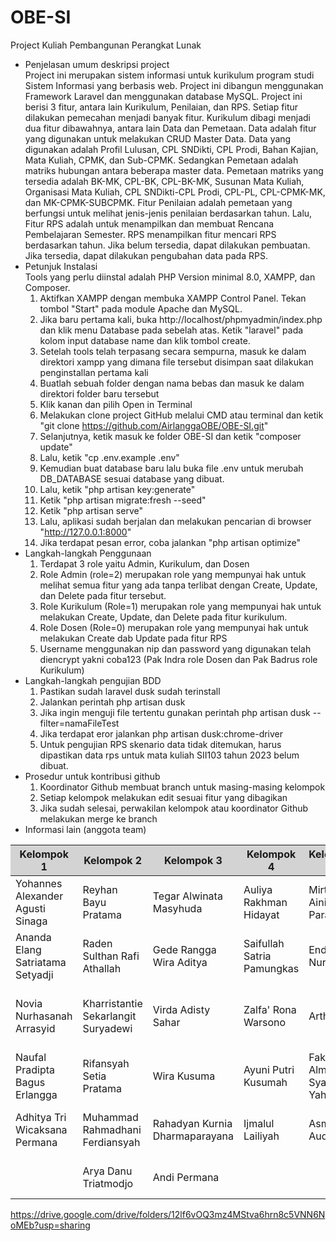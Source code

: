 # OBE-SI
Project Kuliah Pembangunan Perangkat Lunak

- Penjelasan umum deskripsi project <br>
  Project ini merupakan sistem informasi untuk kurikulum program studi Sistem Informasi yang berbasis web. Project ini dibangun menggunakan Framework Laravel dan menggunakan database MySQL. Project ini berisi 3  fitur, antara lain Kurikulum, Penilaian, dan RPS. Setiap fitur dilakukan pemecahan menjadi banyak fitur. Kurikulum dibagi menjadi dua fitur dibawahnya, antara lain Data dan Pemetaan. Data adalah fitur yang digunakan untuk melakukan CRUD Master Data. Data yang digunakan adalah Profil Lulusan, CPL SNDikti, CPL Prodi, Bahan Kajian, Mata Kuliah, CPMK, dan Sub-CPMK. Sedangkan Pemetaan adalah matriks hubungan antara beberapa master data. Pemetaan matriks yang tersedia adalah BK-MK, CPL-BK, CPL-BK-MK, Susunan Mata Kuliah, Organisasi Mata Kuliah, CPL SNDikti-CPL Prodi, CPL-PL, CPL-CPMK-MK, dan MK-CPMK-SUBCPMK. Fitur Penilaian adalah pemetaan yang berfungsi untuk melihat jenis-jenis penilaian berdasarkan tahun. Lalu, Fitur RPS adalah untuk menampilkan dan membuat Rencana Pembelajaran Semester. RPS menampilkan fitur mencari RPS berdasarkan tahun. Jika belum tersedia, dapat dilakukan pembuatan. Jika tersedia, dapat dilakukan pengubahan data pada RPS.
- Petunjuk Instalasi<br>
  Tools yang perlu diinstal adalah PHP Version minimal 8.0, XAMPP, dan Composer.
    1. Aktifkan XAMPP dengan membuka XAMPP Control Panel. Tekan tombol "Start" pada module Apache dan MySQL.
    2. Jika baru pertama kali, buka http://localhost/phpmyadmin/index.php dan klik menu Database pada sebelah atas. Ketik "laravel" pada  kolom input database name dan klik tombol create.
    4. Setelah tools telah terpasang secara sempurna, masuk ke dalam direktori xampp yang dimana file tersebut disimpan saat dilakukan penginstallan pertama kali
    5. Buatlah sebuah folder dengan nama bebas dan masuk ke dalam direktori folder baru tersebut
    6. Klik kanan dan pilih Open in Terminal
    7. Melakukan clone project GitHub melalui CMD atau terminal dan ketik "git clone https://github.com/AirlanggaOBE/OBE-SI.git" 
    8. Selanjutnya, ketik masuk ke folder OBE-SI dan ketik "composer update"
    9. Lalu, ketik "cp .env.example .env"
    10. Kemudian buat database baru lalu buka file .env untuk merubah DB_DATABASE sesuai database yang dibuat.
    11. Lalu, ketik "php artisan key:generate"
    12. Ketik "php artisan migrate:fresh --seed"
    13. Ketik "php artisan serve"
    14. Lalu, aplikasi sudah berjalan dan melakukan pencarian di browser "http://127.0.0.1:8000"
    15. Jika terdapat pesan error, coba jalankan "php artisan optimize"
- Langkah-langkah Penggunaan
    1. Terdapat 3 role yaitu Admin, Kurikulum, dan Dosen
    2. Role Admin (role=2) merupakan role yang mempunyai hak untuk melihat semua fitur yang ada tanpa terlibat dengan Create, Update, dan Delete pada fitur tersebut.
    3. Role Kurikulum (Role=1) merupakan role yang mempunyai hak untuk melakukan Create, Update, dan Delete pada fitur kurikulum.
    4. Role Dosen (Role=0) merupakan role yang mempunyai hak untuk melakukan Create dab Update pada fitur RPS 
    5. Username menggunakan nip dan password yang digunakan telah diencrypt yakni coba123 (Pak Indra role Dosen dan Pak Badrus role Kurikulum)
- Langkah-langkah pengujian BDD
    1. Pastikan sudah laravel dusk sudah terinstall
    2. Jalankan perintah php artisan dusk
    3. Jika ingin menguji file tertentu gunakan perintah php artisan dusk --filter=namaFileTest
    4. Jika terdapat eror jalankan php artisan dusk:chrome-driver
    5. Untuk pengujian RPS skenario data tidak ditemukan, harus dipastikan data rps untuk mata kuliah SII103 tahun 2023 belum dibuat.
- Prosedur untuk kontribusi github
    1. Koordinator Github membuat branch untuk masing-masing kelompok
    2. Setiap kelompok melakukan edit sesuai fitur yang dibagikan
    3. Jika sudah selesai, perwakilan kelompok atau koordinator Github melakukan merge ke branch
- Informasi lain (anggota team) <br>
<table>
                <thead style="background-color: lightgray">
                    <tr>
                        <th scope="col"> Kelompok 1</th>
                        <th scope="col"> Kelompok 2</th>
                        <th scope="col"> Kelompok 3</th>
                        <th scope="col"> Kelompok 4</th>
                        <th scope="col"> Kelompok 5</th>
                        <th scope="col"> Kelompok 6</th>
                        <th scope="col"> Kelompok 7</th>
                        <th scope="col"> Kelompok 8</th>
                        <th scope="col"> Kelompok 9</th>
                        <th scope="col"> Kelompok 10</th>
                        <th > Kelompok 11</th>                       
                    </tr>
                </thead>
                <tbody>
                        <tr >
                                <td>Yohannes Alexander Agusti Sinaga</td>
                                <td>Reyhan Bayu Pratama</td>
                                <td>Tegar Alwinata Masyhuda</td>
                                <td>Auliya Rakhman Hidayat</td>
                                <td>Mirtha Aini Paradista</td>
                                <td>Mirza Amir Faizi</td>
                                <td>Andhika Davy Pratama</td>
                                <td>Iin Mardiyana</td>
                                <td>Malvin Mikhael Moningka</td>
                                <td>Robanu Dakhayin</td>
                                <td>Oxy Setyo Hapsari</td>
                        </tr>
                        <tr >
                                <td>Ananda Elang Satriatama Setyadji</td>
                                <td>Raden Sulthan Rafi Athallah</td>
                                <td>Gede Rangga Wira Aditya</td>
                                <td>Saifullah Satria Pamungkas</td>
                                <td>Endang Nurjanah</td>
                                <td>Tio Satrio Wibisono</td>
                                <td>Sabrina Sukma Febryanti</td>
                                <td>Naurah Hedy Pramiyas</td>
                                <td>Nyoman Agus Arya Dwija Sutha</td>
                                <td>Jasmine Yulis Saputri</td>
                                <td>Annisa Rahma Putri</td>
                        </tr>
                        <tr >
                                <td>Novia Nurhasanah Arrasyid</td>
                                <td>Kharristantie Sekarlangit Suryadewi</td>
                                <td>Virda Adisty Sahar</td>
                                <td>Zalfa' Rona Warsono</td>
                                <td>Arthalia</td>
                                <td>Amelia Nabilah</td>
                                <td>Sara Perselia Angaraini</td>
                                <td>Arum Tiyas Handayani</td>
                                <td>I Gusti Ngurah Arnold Matthew Diarta</td>
                                <td>Reina Amalia Febrianti Prabowo</td>
                                <td>Radindra Brahma Adya Pranata</td>
                        </tr>
                        <tr >
                                <td>Naufal Pradipta Bagus Erlangga</td>
                                <td>Rifansyah Setia Pratama</td>
                                <td>Wira Kusuma</td>
                                <td>Ayuni Putri Kusumah</td>
                                <td>Fakhrana Almas Syah Yahrani</td>
                                <td>Tria Amalia Ramadhani</td>
                                <td>Darren Febriand Nura Somba</td>
                                <td>Fildzah Akhlaqulkarimah</td>
                                <td>Shabrina Maulidya</td>
                                <td>Nur Rahmatulisa</td>
                                <td>Brilian Febrianie</td>
                        </tr>
                        <tr >
                                <td>Adhitya Tri Wicaksana Permana</td>
                                <td>Muhammad Rahmadhani Ferdiansyah</td>
                                <td>Rahadyan Kurnia Dharmaparayana</td>
                                <td>Ijmalul Lailiyah</td>
                                <td>Asma Audah</td>
                                <td>Ima Tri Indari</td>
                                <td>Aristo Riza Muhammad</td>
                                <td>F. Totty Valentino Yohanes Rumbiak</td>
                                <td>Fahri Muhlis Abdillah</td>
                                <td>Muhammad Affan Yuan Atras</td>
                                <td>Ari Prasetyo Wibowo</td>
                        </tr>
                        <tr >
                                <td></td>
                                <td>Arya Danu Triatmodjo</td>
                                <td>Andi Permana</td>
                                <td></td>
                                <td></td>
                                <td></td>
                                <td>Faishal Ramadhan</td>
                                <td></td>
                                <td></td>
                                <td>Wildhan Syaddad Romadhon</td>
                                <td></td>
                        </tr>                       
                </tbody>    
  </table>

https://drive.google.com/drive/folders/12lf6vOQ3mz4MStva6hrn8c5VNN6NoMEb?usp=sharing
